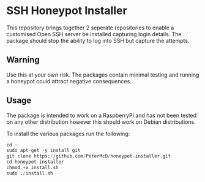 # SSH Honeypot Installer

This repository brings together 2 seperate repositories
to enable a customised Open SSH server be installed capturing
login details. The package should stop the ability to log into
SSH but capture the attempts.

## Warning

Use this at your own risk. The packages contain minimal testing
and running a honeypot could attract negative consequences.

## Usage

The package is intended to work on a RaspberryPi and has not
been tested on any other distribution however this should work
on Debian distributions.

To install the various packages run the following:

```python
cd ~
sudo apt-get -y install git
git clone https://github.com/PeterMcD/honeypot-installer.git
cd honeypot-installer
chmod +x install.sh
sudo ./install.sh
```
